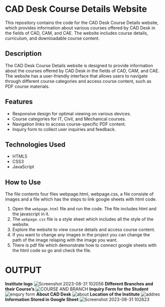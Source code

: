 # CAD Desk Course Details Website

This repository contains the code for the CAD Desk Course Details website, which provides information about various courses offered by CAD Desk in the fields of CAD, CAM, and CAE. The website includes course details, curriculum, and downloadable course content.

## Description

The CAD Desk Course Details website is designed to provide information about the courses offered by CAD Desk in the fields of CAD, CAM, and CAE. The website has a user-friendly interface that allows users to navigate through different course categories and access course content, such as PDF course materials.

## Features

- Responsive design for optimal viewing on various devices.
- Course categories for IT, Civil, and Mechanical courses.
- Navigation links to access course-specific PDF content.
- Inquiry form to collect user inquiries and feedback.

## Technologies Used

- HTML5
- CSS3
- JavaScript

## How to Use
The file contents four files webpage.html, webpage.css, a file consiste of images and a file which has the steps to link google sheets with html code. 
1. Open the `webpage.html` file and run the code. The file includes html and the javascript in it.
2. The `webpage.css` file is a style sheet which includes all the style of the website. 
3. Explore the website to view course details and access course content.
4. If you want to change any images in the project you can change the path of the image relaping with the image you want.
5. There is pdf file which demonstrate how to connect google sheets with the html code so go and check the file.

# OUTPUT
**Institute logo**
![Screenshot 2023-08-31 102056](https://github.com/ningu93/Course_Details_Reg/assets/142236143/c92297a6-8225-4018-9fdc-61587b95c98b)
**Different Branches and their Course’s**
![COURSE AND BRANCH](https://github.com/ningu93/Course_Details_Reg/assets/142236143/4de5edef-5dc8-4bd8-9cbe-c5f53d34767c)
**Inquiry Form for the Student**
![enqury form](https://github.com/ningu93/Course_Details_Reg/assets/142236143/a4365744-6cb4-4b86-95a8-c7792828c425)
**About CAD Desk**
![about](https://github.com/ningu93/Course_Details_Reg/assets/142236143/77dcd97b-7642-40ce-ac5b-1d6bdc1dc4ec)
**Location of the Institute**
![addres](https://github.com/ningu93/Course_Details_Reg/assets/142236143/4d17d13e-82f0-4fb7-9153-851927ca15a7)
**Information Stored in Google Sheet**
![Screenshot 2023-08-31 102623](https://github.com/ningu93/Course_Details_Reg/assets/142236143/183e62d3-5321-4246-bce4-c332e3a05fa1)
